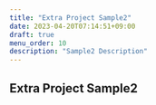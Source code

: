 ```yaml
---
title: "Extra Project Sample2"
date: 2023-04-20T07:14:51+09:00
draft: true
menu_order: 10
description: "Sample2 Description"
---
```

## Extra Project Sample2
